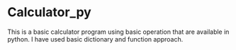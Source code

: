# Calculator_py
This is a basic calculator program using basic operation that are available in python.
I have used basic dictionary and function approach.
